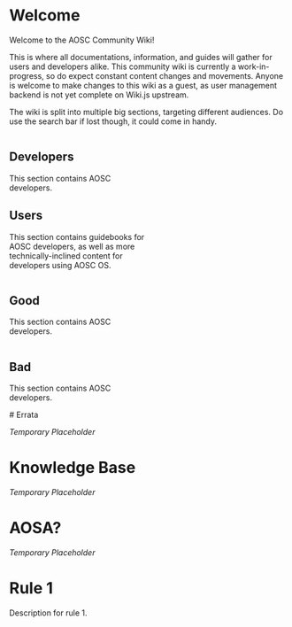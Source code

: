 <!-- TITLE: AOSC Wiki -->
<!-- SUBTITLE: Temporary Progress on Wiki -->

# Welcome

Welcome to the AOSC Community Wiki!

This is where all documentations, information, and guides will gather for users and developers alike. This community wiki is currently a work-in-progress, so do expect constant content changes and movements. Anyone is welcome to make changes to this wiki as a guest, as user management backend is not yet complete on Wiki.js upstream.

The wiki is split into multiple big sections, targeting different audiences. Do use the search bar if lost though, it could come in handy.


<div style="-webkit-column-count: 2; -moz-column-count: 2; column-count: 2; -webkit-column-rule: 1px dotted #e0e0e0; -moz-column-rule: 1px dotted #e0e0e0; column-rule: 1px dotted #e0e0e0;">
    <div style="display: inline-block;">
        <h2>Developers</h2>
				<span>This section contains AOSC developers.</span>
    </div>
    <div style="display: inline-block;">
        <h2>Users</h2>
        <p>This section contains guidebooks for AOSC developers, as well as more technically-inclined content for developers using AOSC OS.</p>
    </div>
</div>


<div style="-webkit-column-count: 2; -moz-column-count: 2; column-count: 2; -webkit-column-rule: 1px dotted #e0e0e0; -moz-column-rule: 1px dotted #e0e0e0; column-rule: 1px dotted #e0e0e0;">
    <div style="display: inline-block;">
        <h2>Good</h2>
				<p>This section contains AOSC developers.</p>
    </div>
    <div style="display: inline-block;">
        <h2>Bad</h2>
				<p>This section contains AOSC developers.</p>
    </div>
</div>
# Errata

*Temporary Placeholder*

# Knowledge Base

*Temporary Placeholder*

# AOSA?

*Temporary Placeholder*

# Rule 1
Description for rule 1.

